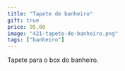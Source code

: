 ```yaml
---
title: "Tapete de banheiro"
gift: true
price: 95,00
image: "421-tapete-de-banheiro.png"
tags: ["banheiro"]
---
```


Tapete para o box do banheiro.
